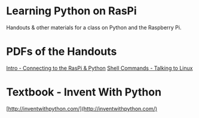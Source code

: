 # Learning Python on RasPi

Handouts & other materials for a class on Python and the Raspberry Pi.

# PDFs of the Handouts

[Intro - Connecting to the RasPi & Python](http://bergey.s3.amazonaws.com/raspi/intro-ssh-raspi.pdf)
[Shell Commands - Talking to Linux](http://bergey.s3.amazonaws.com/raspi/shell-commands-basic.pdf)

# Textbook - Invent With Python

[http://inventwithpython.com/](http://inventwithpython.com/)
